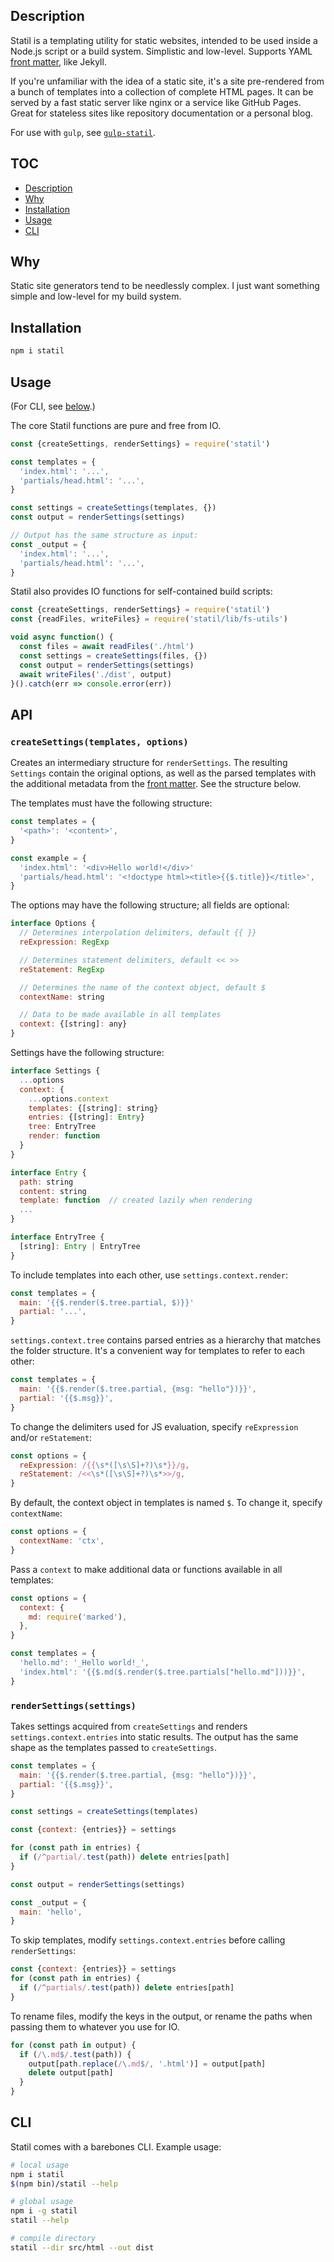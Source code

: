 ## Description

Statil is a templating utility for static websites, intended to be used inside a Node.js script or a build system. Simplistic and low-level. Supports YAML [front matter](https://jekyllrb.com/docs/frontmatter/), like Jekyll.

If you're unfamiliar with the idea of a static site, it's a site pre-rendered from a bunch of templates into a collection of complete HTML pages. It can be served by a fast static server like nginx or a service like GitHub Pages. Great for stateless sites like repository documentation or a personal blog.

For use with `gulp`, see [`gulp-statil`](https://github.com/Mitranim/gulp-statil).

## TOC

* [Description](#description)
* [Why](#why)
* [Installation](#installation)
* [Usage](#usage)
* [CLI](#cli)

## Why

Static site generators tend to be needlessly complex. I just want something simple and low-level for my build system.

## Installation

```sh
npm i statil
```

## Usage

(For CLI, see [below](#cli).)

The core Statil functions are pure and free from IO.

```js
const {createSettings, renderSettings} = require('statil')

const templates = {
  'index.html': '...',
  'partials/head.html': '...',
}

const settings = createSettings(templates, {})
const output = renderSettings(settings)

// Output has the same structure as input:
const _output = {
  'index.html': '...',
  'partials/head.html': '...',
}
```

Statil also provides IO functions for self-contained build scripts:

```js
const {createSettings, renderSettings} = require('statil')
const {readFiles, writeFiles} = require('statil/lib/fs-utils')

void async function() {
  const files = await readFiles('./html')
  const settings = createSettings(files, {})
  const output = renderSettings(settings)
  await writeFiles('./dist', output)
}().catch(err => console.error(err))
```

## API

### `createSettings(templates, options)`

Creates an intermediary structure for `renderSettings`. The resulting `Settings` contain the original options, as well as the parsed templates with the additional metadata from the [front matter](https://jekyllrb.com/docs/frontmatter/). See the structure below.

The templates must have the following structure:

```js
const templates = {
  '<path>': '<content>',
}

const example = {
  'index.html': '<div>Hello world!</div>'
  'partials/head.html': '<!doctype html><title>{{$.title}}</title>',
}
```

The options may have the following structure; all fields are optional:

```js
interface Options {
  // Determines interpolation delimiters, default {{ }}
  reExpression: RegExp

  // Determines statement delimiters, default << >>
  reStatement: RegExp

  // Determines the name of the context object, default $
  contextName: string

  // Data to be made available in all templates
  context: {[string]: any}
}
```

Settings have the following structure:

```js
interface Settings {
  ...options
  context: {
    ...options.context
    templates: {[string]: string}
    entries: {[string]: Entry}
    tree: EntryTree
    render: function
  }
}

interface Entry {
  path: string
  content: string
  template: function  // created lazily when rendering
  ...
}

interface EntryTree {
  [string]: Entry | EntryTree
}
```

To include templates into each other, use `settings.context.render`:

```js
const templates = {
  main: '{{$.render($.tree.partial, $)}}'
  partial: '...',
}
```

`settings.context.tree` contains parsed entries as a hierarchy that matches the folder structure. It's a convenient way for templates to refer to each other:

```js
const templates = {
  main: '{{$.render($.tree.partial, {msg: "hello"})}}',
  partial: '{{$.msg}}',
}
```

To change the delimiters used for JS evaluation, specify `reExpression` and/or `reStatement`:

```js
const options = {
  reExpression: /{{\s*([\s\S]+?)\s*}}/g,
  reStatement: /<<\s*([\s\S]+?)\s*>>/g,
}
```

By default, the context object in templates is named `$`. To change it, specify `contextName`:

```js
const options = {
  contextName: 'ctx',
}
```

Pass a `context` to make additional data or functions available in all templates:

```js
const options = {
  context: {
    md: require('marked'),
  },
}

const templates = {
  'hello.md': '_Hello world!_',
  'index.html': '{{$.md($.render($.tree.partials["hello.md"]))}}',
}
```

### `renderSettings(settings)`

Takes settings acquired from `createSettings` and renders `settings.context.entries` into static results. The output has the same shape as the templates passed to `createSettings`.

```js
const templates = {
  main: '{{$.render($.tree.partial, {msg: "hello"})}}',
  partial: '{{$.msg}}',
}

const settings = createSettings(templates)

const {context: {entries}} = settings

for (const path in entries) {
  if (/^partial/.test(path)) delete entries[path]
}

const output = renderSettings(settings)

const _output = {
  main: 'hello',
}
```

To skip templates, modify `settings.context.entries` before calling `renderSettings`:

```js
const {context: {entries}} = settings
for (const path in entries) {
  if (/^partials/.test(path)) delete entries[path]
}
```

To rename files, modify the keys in the output, or rename the paths when passing them to whatever you use for IO.

```js
for (const path in output) {
  if (/\.md$/.test(path)) {
    output[path.replace(/\.md$/, '.html')] = output[path]
    delete output[path]
  }
}
```

## CLI

Statil comes with a barebones CLI. Example usage:

```sh
# local usage
npm i statil
$(npm bin)/statil --help

# global usage
npm i -g statil
statil --help

# compile directory
statil --dir src/html --out dist
```
